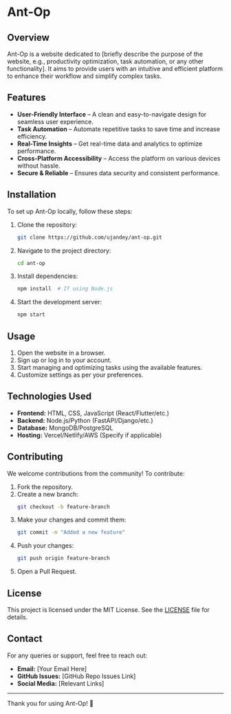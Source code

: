 # Ant-Op

## Overview
Ant-Op is a website dedicated to [briefly describe the purpose of the website, e.g., productivity optimization, task automation, or any other functionality]. It aims to provide users with an intuitive and efficient platform to enhance their workflow and simplify complex tasks.

## Features
- **User-Friendly Interface** – A clean and easy-to-navigate design for seamless user experience.
- **Task Automation** – Automate repetitive tasks to save time and increase efficiency.
- **Real-Time Insights** – Get real-time data and analytics to optimize performance.
- **Cross-Platform Accessibility** – Access the platform on various devices without hassle.
- **Secure & Reliable** – Ensures data security and consistent performance.

## Installation
To set up Ant-Op locally, follow these steps:

1. Clone the repository:
   ```bash
   git clone https://github.com/ujandey/ant-op.git
   ```
2. Navigate to the project directory:
   ```bash
   cd ant-op
   ```
3. Install dependencies:
   ```bash
   npm install  # If using Node.js
   ```
4. Start the development server:
   ```bash
   npm start
   ```

## Usage
1. Open the website in a browser.
2. Sign up or log in to your account.
3. Start managing and optimizing tasks using the available features.
4. Customize settings as per your preferences.

## Technologies Used
- **Frontend:** HTML, CSS, JavaScript (React/Flutter/etc.)
- **Backend:** Node.js/Python (FastAPI/Django/etc.)
- **Database:** MongoDB/PostgreSQL
- **Hosting:** Vercel/Netlify/AWS (Specify if applicable)

## Contributing
We welcome contributions from the community! To contribute:
1. Fork the repository.
2. Create a new branch:
   ```bash
   git checkout -b feature-branch
   ```
3. Make your changes and commit them:
   ```bash
   git commit -m "Added a new feature"
   ```
4. Push your changes:
   ```bash
   git push origin feature-branch
   ```
5. Open a Pull Request.

## License
This project is licensed under the MIT License. See the [LICENSE](LICENSE) file for details.

## Contact
For any queries or support, feel free to reach out:
- **Email:** [Your Email Here]
- **GitHub Issues:** [GitHub Repo Issues Link]
- **Social Media:** [Relevant Links]

---
Thank you for using Ant-Op! 🚀

